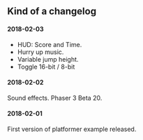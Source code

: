 ## Kind of a changelog

#### 2018-02-03
- HUD: Score and Time.
- Hurry up music.
- Variable jump height.
- Toggle 16-bit / 8-bit

#### 2018-02-02
Sound effects. Phaser 3 Beta 20.

#### 2018-02-01
First version of platformer example released.